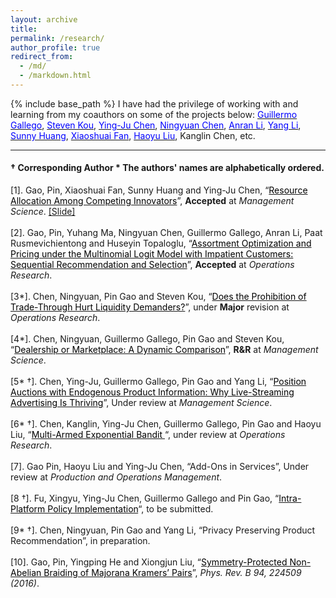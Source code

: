 ```yaml
---
layout: archive
title: 
permalink: /research/
author_profile: true
redirect_from:
  - /md/
  - /markdown.html
---
```


{% include base_path %}
I have had the privilege of working with and learning from my coauthors on some of the projects below: <a href="https://ieda.ust.hk/dfaculty/ggallego/" target="_blank"><span style="color:blue">Guillermo Gallego</span></a>, <a href="https://www.bu.edu/questrom/profile/steven-kou/" target="_blank"><span style="color:blue">Steven Kou</span></a>, <a href="https://imchen.people.ust.hk/" target="_blank"><span style="color:blue">Ying-Ju Chen</span></a>, <a href="http://individual.utoronto.ca/ningyuanchen/" target="_blank"><span style="color:blue">Ningyuan Chen</span></a>, <a href="https://www.lse.ac.uk/management/people/academic-staff/ali" target="_blank"><span style="color:blue">Anran Li</span></a>,  <a href="https://www.bschool.cuhk.edu.hk/staff/li-yang/" target="_blank"><span style="color:blue">Yang Li</span></a>, <a href="https://sites.google.com/site/sunnyelan/" target="_blank"><span style="color:blue">Sunny Huang</span></a>, <a href="https://scholar.google.com/citations?user=lKZHaAIAAAAJ&hl=zh-CN" target="_blank"><span style="color:blue">Xiaoshuai Fan</span></a>, <a href="https://www.haoyu-liu.com/" target="_blank"><span style="color:blue">Haoyu Liu</span></a>, Kanglin Chen, etc.

-----
####   &dagger; Corresponding Author   \* The authors' names are alphabetically ordered.

[1]. Gao, Pin, Xiaoshuai Fan, Sunny Huang and Ying-Ju Chen, 
“<a href="https://www.researchgate.net/publication/343125047_Resource_Allocation_Among_Competing_Innovators" target="_blank"><span style="color:black">Resource Allocation Among Competing Innovators</span></a>”,  **Accepted** at  *Management Science*. <a href="https://www.dropbox.com/s/9n2hunnyxwp3b7s/innovation_investment_slides.pdf?dl=0" target="_blank"><span style="color:black"></span>[Slide]</a><br/><br/>
[2]. Gao, Pin, Yuhang Ma, Ningyuan Chen, Guillermo Gallego, Anran Li, Paat Rusmevichientong and Huseyin Topaloglu, “<a href="https://people.orie.cornell.edu/huseyin/publications/impatient_mnl.pdf" target="_blank"><span style="color:black">Assortment Optimization and Pricing under the Multinomial Logit Model with Impatient Customers: Sequential Recommendation and Selection</span></a>”,  **Accepted** at *Operations Research*. <br/> <br/>
[3\*]. Chen, Ningyuan, Pin Gao and Steven Kou, “<a href="https://www.researchgate.net/publication/343635899_Does_the_Prohibition_of_Trade-Through_Hurt_Liquidity_Demanders" target="_blank"><span style="color:black">Does the Prohibition of Trade-Through Hurt Liquidity Demanders?</span></a>”, under  **Major** revision at *Operations Research*. <br/><br/>
[4\*]. Chen, Ningyuan, Guillermo Gallego, Pin Gao and Steven Kou, “<a href="https://www.researchgate.net/publication/336906849_Dealership_or_Marketplace_A_Dynamic_Comparison" target="_blank"><span style="color:black">Dealership or Marketplace: A Dynamic Comparison</span></a>”, **R&R** at *Management Science*. <br/><br/>
[5\* &dagger;]. Chen, Ying-Ju, Guillermo Gallego, Pin Gao and Yang Li, “<a href="https://www.researchgate.net/publication/344040967_A_Mechanism_Design_Perspective_of_Live-streaming_Commerce_The_Role_of_Information_Provision" target="_blank"><span style="color:black">Position Auctions with Endogenous Product Information: Why Live-Streaming Advertising Is Thriving</span></a>”, Under review at *Management Science*. <br/><br/>
[6\* &dagger;]. Chen, Kanglin, Ying-Ju Chen, Guillermo Gallego, Pin Gao and Haoyu Liu, “<a href="https://www.researchgate.net/publication/345243177_Multi-Armed_Exponential_Bandit" target="_blank"><span style="color:black">Multi-Armed Exponential Bandit </span></a>“,  under review at *Operations Research*. <br/><br/>
[7]. Gao Pin, Haoyu Liu and Ying-Ju Chen, “Add-Ons in Services”, Under review at *Production and Operations Management*.<br/><br/> 
[8 &dagger;]. Fu, Xingyu, Ying-Ju Chen,  Guillermo Gallego and Pin Gao, “<a href="https://www.researchgate.net/publication/351048835_Intra-Platform_Policy_Implementation" target="_blank"><span style="color:black">Intra-Platform Policy Implementation</span></a>“, to be submitted.<br/><br/>
[9\* &dagger;]. Chen, Ningyuan, Pin Gao and Yang Li, “Privacy Preserving Product Recommendation”, in preparation.<br/><br/>
[10]. Gao, Pin, Yingping He and Xiongjun Liu, “<a href="https://journals.aps.org/prb/abstract/10.1103/PhysRevB.94.224509" target="_blank"><span style="color:black">Symmetry-Protected Non-Abelian Braiding of Majorana Kramers’ Pairs</span></a>”, *Phys. Rev. B 94, 224509 (2016)*.




